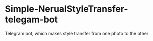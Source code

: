# Simple-NerualStyleTransfer-telegam-bot
Telegram bot, which makes style transfer from one photo to the other

